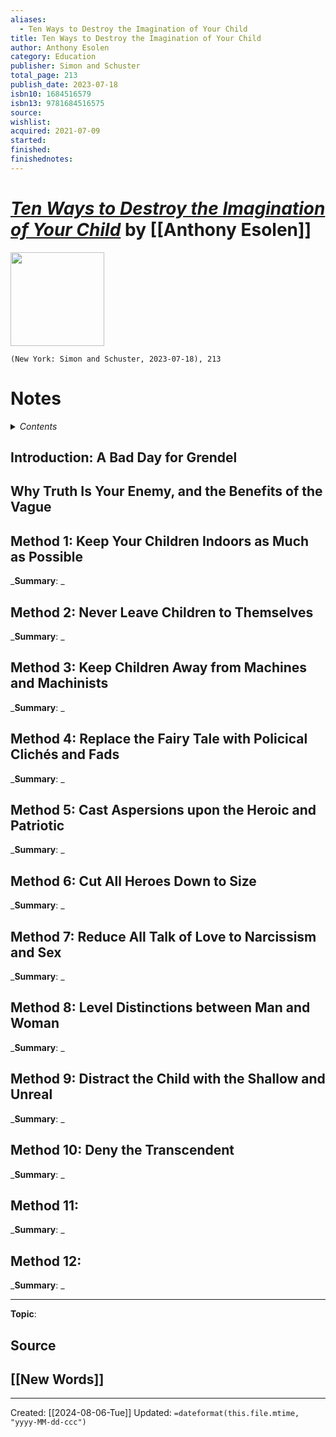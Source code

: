 ```yaml
---
aliases:
  - Ten Ways to Destroy the Imagination of Your Child
title: Ten Ways to Destroy the Imagination of Your Child
author: Anthony Esolen
category: Education
publisher: Simon and Schuster
total_page: 213
publish_date: 2023-07-18
isbn10: 1684516579
isbn13: 9781684516575
source: 
wishlist: 
acquired: 2021-07-09
started: 
finished: 
finishednotes:
---
```

# *[Ten Ways to Destroy the Imagination of Your Child]()* by [[Anthony Esolen]]

<img src="http://books.google.com/books/content?id=4k-_EAAAQBAJ&printsec=frontcover&img=1&zoom=1&edge=curl&source=gbs_api" width=150>

`(New York: Simon and Schuster, 2023-07-18), 213`


# Notes

<details>
 <summary><i>Contents</i></summary>
<!-- MarkdownTOC autolink="true" -->

<!-- /MarkdownTOC -->
</details>

## Introduction: A Bad Day for Grendel


## Why Truth Is Your Enemy, and the Benefits of the Vague


## Method 1: Keep Your Children Indoors as Much as Possible
_**Summary**: _



## Method 2: Never Leave Children to Themselves
_**Summary**: _



## Method 3: Keep Children Away from Machines and Machinists
_**Summary**: _



## Method 4: Replace the Fairy Tale with Policical Clichés and Fads
_**Summary**: _



## Method 5: Cast Aspersions upon the Heroic and Patriotic
_**Summary**: _



## Method 6: Cut All Heroes Down to Size
_**Summary**: _



## Method 7: Reduce All Talk of Love to Narcissism and Sex
_**Summary**: _



## Method 8: Level Distinctions between Man and Woman
_**Summary**: _



## Method 9: Distract the Child with the Shallow and Unreal
_**Summary**: _



## Method 10: Deny the Transcendent
_**Summary**: _



## Method 11:
_**Summary**: _



## Method 12:
_**Summary**: _




--- 
**Topic**: 

**Source**
- 
 
**[[New Words]]**
- 

---
Created: [[2024-08-06-Tue]]
Updated: `=dateformat(this.file.mtime, "yyyy-MM-dd-ccc")`